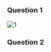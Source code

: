 ### Question 1
![1](https://github.com/iamunknowngamer/Pf-Fall23/assets/144406935/ac12e647-e913-4dfa-b15f-2bec9894c417)

### Question 2

